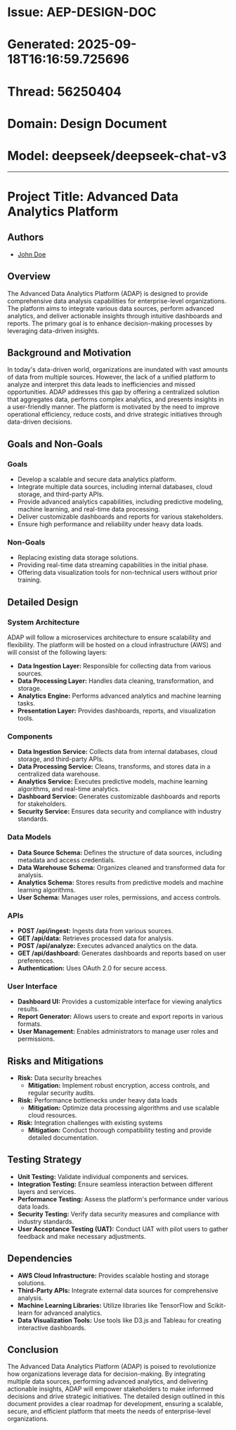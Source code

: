 # Issue: AEP-DESIGN-DOC
# Generated: 2025-09-18T16:16:59.725696
# Thread: 56250404
# Domain: Design Document
# Model: deepseek/deepseek-chat-v3

---

# Project Title: Advanced Data Analytics Platform

## Authors
- [John Doe](mailto:john.doe@example.com)

## Overview
The Advanced Data Analytics Platform (ADAP) is designed to provide comprehensive data analysis capabilities for enterprise-level organizations. The platform aims to integrate various data sources, perform advanced analytics, and deliver actionable insights through intuitive dashboards and reports. The primary goal is to enhance decision-making processes by leveraging data-driven insights.

## Background and Motivation
In today's data-driven world, organizations are inundated with vast amounts of data from multiple sources. However, the lack of a unified platform to analyze and interpret this data leads to inefficiencies and missed opportunities. ADAP addresses this gap by offering a centralized solution that aggregates data, performs complex analytics, and presents insights in a user-friendly manner. The platform is motivated by the need to improve operational efficiency, reduce costs, and drive strategic initiatives through data-driven decisions.

## Goals and Non-Goals

### Goals
- Develop a scalable and secure data analytics platform.
- Integrate multiple data sources, including internal databases, cloud storage, and third-party APIs.
- Provide advanced analytics capabilities, including predictive modeling, machine learning, and real-time data processing.
- Deliver customizable dashboards and reports for various stakeholders.
- Ensure high performance and reliability under heavy data loads.

### Non-Goals
- Replacing existing data storage solutions.
- Providing real-time data streaming capabilities in the initial phase.
- Offering data visualization tools for non-technical users without prior training.

## Detailed Design

### System Architecture
ADAP will follow a microservices architecture to ensure scalability and flexibility. The platform will be hosted on a cloud infrastructure (AWS) and will consist of the following layers:
- **Data Ingestion Layer:** Responsible for collecting data from various sources.
- **Data Processing Layer:** Handles data cleaning, transformation, and storage.
- **Analytics Engine:** Performs advanced analytics and machine learning tasks.
- **Presentation Layer:** Provides dashboards, reports, and visualization tools.

### Components
- **Data Ingestion Service:** Collects data from internal databases, cloud storage, and third-party APIs.
- **Data Processing Service:** Cleans, transforms, and stores data in a centralized data warehouse.
- **Analytics Service:** Executes predictive models, machine learning algorithms, and real-time analytics.
- **Dashboard Service:** Generates customizable dashboards and reports for stakeholders.
- **Security Service:** Ensures data security and compliance with industry standards.

### Data Models
- **Data Source Schema:** Defines the structure of data sources, including metadata and access credentials.
- **Data Warehouse Schema:** Organizes cleaned and transformed data for analysis.
- **Analytics Schema:** Stores results from predictive models and machine learning algorithms.
- **User Schema:** Manages user roles, permissions, and access controls.

### APIs
- **POST /api/ingest:** Ingests data from various sources.
- **GET /api/data:** Retrieves processed data for analysis.
- **POST /api/analyze:** Executes advanced analytics on the data.
- **GET /api/dashboard:** Generates dashboards and reports based on user preferences.
- **Authentication:** Uses OAuth 2.0 for secure access.

### User Interface
- **Dashboard UI:** Provides a customizable interface for viewing analytics results.
- **Report Generator:** Allows users to create and export reports in various formats.
- **User Management:** Enables administrators to manage user roles and permissions.

## Risks and Mitigations

- **Risk:** Data security breaches
  - **Mitigation:** Implement robust encryption, access controls, and regular security audits.
- **Risk:** Performance bottlenecks under heavy data loads
  - **Mitigation:** Optimize data processing algorithms and use scalable cloud resources.
- **Risk:** Integration challenges with existing systems
  - **Mitigation:** Conduct thorough compatibility testing and provide detailed documentation.

## Testing Strategy

- **Unit Testing:** Validate individual components and services.
- **Integration Testing:** Ensure seamless interaction between different layers and services.
- **Performance Testing:** Assess the platform's performance under various data loads.
- **Security Testing:** Verify data security measures and compliance with industry standards.
- **User Acceptance Testing (UAT):** Conduct UAT with pilot users to gather feedback and make necessary adjustments.

## Dependencies

- **AWS Cloud Infrastructure:** Provides scalable hosting and storage solutions.
- **Third-Party APIs:** Integrate external data sources for comprehensive analysis.
- **Machine Learning Libraries:** Utilize libraries like TensorFlow and Scikit-learn for advanced analytics.
- **Data Visualization Tools:** Use tools like D3.js and Tableau for creating interactive dashboards.

## Conclusion

The Advanced Data Analytics Platform (ADAP) is poised to revolutionize how organizations leverage data for decision-making. By integrating multiple data sources, performing advanced analytics, and delivering actionable insights, ADAP will empower stakeholders to make informed decisions and drive strategic initiatives. The detailed design outlined in this document provides a clear roadmap for development, ensuring a scalable, secure, and efficient platform that meets the needs of enterprise-level organizations.